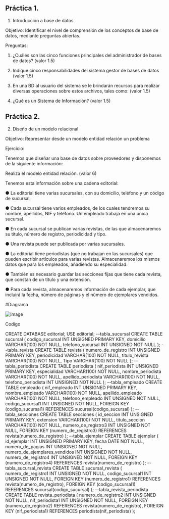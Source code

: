 ## Práctica 1.

1. Introducción a base de datos

Objetivo: Identificar el nivel de comprensión de los conceptos de base de datos,
mediante preguntas abiertas.
 
Preguntas:

1. ¿Cuáles son las cinco funciones principales del administrador de bases de datos?
(valor 1.5)

2. Indíque cinco responsabilidades del sistema gestor de bases de datos (valor 1.5)

3. En una BD al usuario del sistema se le brindarán recursos para realizar diversas
operaciones sobre estos archivos, tales como: (valor 1.5)

4. ¿Qué es un Sistema de Información? (valor 1.5)

## Práctica 2.

2. Diseño de un modelo relacional

Objetivo: Representar desde un modelo entidad relación un problema


Ejercicio:

Tenemos que diseñar una base de datos sobre proveedores y disponemos de la siguiente
información:

Realiza el modelo entidad relación. (valor 6)

Tenemos esta información sobre una cadena editorial:

● La editorial tiene varias sucursales, con su domicilio, teléfono y un código de
sucursal.

● Cada sucursal tiene varios empleados, de los cuales tendremos su nombre,
apellidos, NIF y teléfono. Un empleado trabaja en una única sucursal.

● En cada sucursal se publican varias revistas, de las que almacenaremos su título,
número de registro, periodicidad y tipo.

● Una revista puede ser publicada por varias sucursales.

● La editorial tiene periodistas (que no trabajan en las sucursales) que pueden
escribir artículos para varias revistas. Almacenaremos los mismos datos que para
los empleados, añadiendo su especialidad.

● También es necesario guardar las secciones fijas que tiene cada revista, que
constan de un título y una extensión.

● Para cada revista, almacenaremos información de cada ejemplar, que incluirá la
fecha, número de páginas y el número de ejemplares vendidos.




#Diagrama

![image](https://user-images.githubusercontent.com/104279605/170846124-11f6f7a6-2694-4765-a6e8-da0b5e56ffea.png)


Codigo

CREATE DATABASE editorial;
USE editorial;
--tabla_sucursal
CREATE TABLE sucursal (
codigo_sucursal INT UNSIGNED PRIMARY KEY,
domicilio VARCHAR(100) NOT NULL,
telefono_sucursal INT UNSIGNED NOT NULL
);
--tabla_revista
CREATE TABLE revista (
numero_de_registro INT UNSIGNED PRIMARY KEY,
periodicidad VARCHAR(100) NOT NULL,
titulo_revista VARCHAR(100) NOT NULL,
Tipo VARCHAR(100) NOT NULL
);
--tabla_periodista
CREATE TABLE periodista (
nif_periodista INT UNSIGNED PRIMARY KEY,
especialidad VARCHAR(100) NOT NULL,
nombre_periodista VARCHAR(100) NOT NULL,
apellido_periodista VARCHAR(100) NOT NULL,
telefono_periodista INT UNSIGNED NOT NULL
);
--tabla_empleado
CREATE TABLE empleado (
nif_empleado INT UNSIGNED PRIMARY KEY,
nombre_empleado VARCHAR(100) NOT NULL,
apellido_empleado VARCHAR(100) NOT NULL,
telefono_empleado INT UNSIGNED NOT NULL,
codigo_sucursal1 INT UNSIGNED NOT NULL,
FOREIGN KEY (codigo_sucursal1) REFERENCES sucursal(codigo_sucursal) 
);
--tabla_secciones
CREATE TABLE secciones (
id_seccion INT UNSIGNED PRIMARY KEY,
extension VARCHAR(100) NOT NULL,
titulo_seccion VARCHAR(100) NOT NULL,
numero_de_registro3 INT UNSIGNED NOT NULL,
FOREIGN KEY (numero_de_registro3) REFERENCES revista(numero_de_registro) 
);
--tabla_ejemplar
CREATE TABLE ejemplar (
id_ejemplar INT UNSIGNED PRIMARY KEY,
fecha DATE NOT NULL,
numero_de_pagias INT UNSIGNED NOT NULL,
numero_de_ejemplares_vendidos INT UNSIGNED NOT NULL,
numero_de_registro4 INT UNSIGNED NOT NULL,
FOREIGN KEY (numero_de_registro4) REFERENCES revista(numero_de_registro) 
);
--tabla_sucursal_revista
CREATE TABLE sucursal_revista (
numero_de_registro1 INT UNSIGNED NOT NULL,
codigo_sucursal1 INT UNSIGNED NOT NULL,
FOREIGN KEY (numero_de_registro1) REFERENCES revista(numero_de_registro),
FOREIGN KEY (codigo_sucursal1) REFERENCES sucursal(codigo_sucursal)
);
--tabla_revista_periodista
CREATE TABLE revista_periodista (
numero_de_registro2 INT UNSIGNED NOT NULL,
nif_periodista1 INT UNSIGNED NOT NULL,
FOREIGN KEY (numero_de_registro2) REFERENCES revista(numero_de_registro),
FOREIGN KEY (nif_periodista1) REFERENCES periodista(nif_periodista)
);

